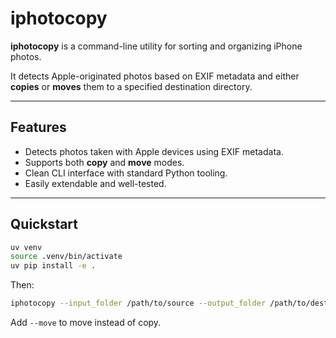 # iphotocopy

**iphotocopy** is a command-line utility for sorting and organizing iPhone photos.

It detects Apple-originated photos based on EXIF metadata and either **copies** or **moves** them to a specified destination directory.

---

## Features

- Detects photos taken with Apple devices using EXIF metadata.
- Supports both **copy** and **move** modes.
- Clean CLI interface with standard Python tooling.
- Easily extendable and well-tested.

---

## Quickstart

```bash
uv venv
source .venv/bin/activate
uv pip install -e .
```

Then:

```bash
iphotocopy --input_folder /path/to/source --output_folder /path/to/destination
```

Add `--move` to move instead of copy.
